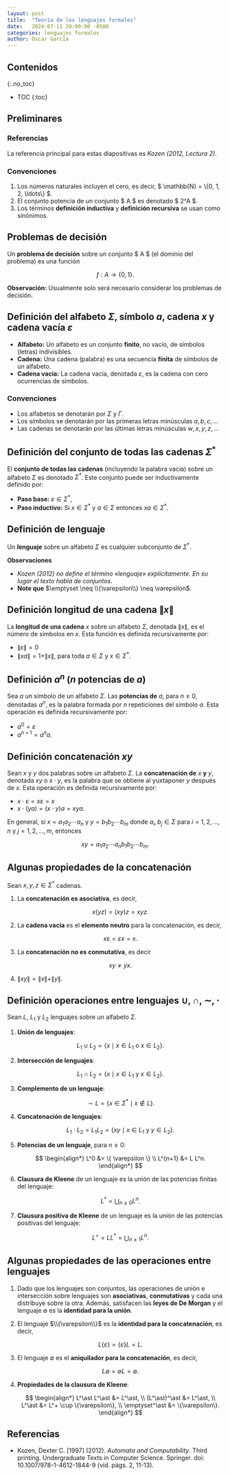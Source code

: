 ```yaml
---
layout: post
title:  "Teoría de los lenguajes formales"
date:   2024-07-11 20:00:00 -0500
categories: lenguajes formales
author: Oscar García
---
```


## Contenidos
{:.no_toc}

* TOC
{:toc}

## Preliminares

### Referencias
La referencia principal para estas diapositivas es _Kozen (2012, Lectura 2)_.

### Convenciones
1. Los números naturales incluyen el cero, es decir, $ \mathbb{N} = \\{0, 1, 2, \ldots\\} $.
2. El conjunto potencia de un conjunto $ A $ es denotado $ 2^A $.
3. Los términos **definición inductiva** y **definición recursiva** se usan como sinónimos.

## Problemas de decisión

Un **problema de decisión** sobre un conjunto $ A $ (el dominio del problema) es una función

$$ f : A \to \{0, 1\} .$$

**Observación:** Usualmente solo será necesario considerar los problemas de decisión.

## Definición del alfabeto $\Sigma$, símbolo $a$, cadena $x$ y cadena vacía $\varepsilon$

- **Alfabeto:** Un alfabeto es un conjunto **finito**, no vacío, de símbolos (letras) indivisibles.
- **Cadena:** Una cadena (palabra) es una secuencia **finita** de símbolos de un alfabeto.
- **Cadena vacía:** La cadena vacía, denotada $\varepsilon$, es la cadena con cero ocurrencias de símbolos.

### Convenciones
- Los alfabetos se denotarán por $\Sigma$ y $\Gamma$.
- Los símbolos se denotarán por las primeras letras minúsculas $a, b, c, \ldots$
- Las cadenas se denotarán por las últimas letras minúsculas $w, x, y, z, \ldots$

## Definición del conjunto de todas las cadenas $\Sigma^\ast$

El **conjunto de todas las cadenas** (incluyendo la palabra vacía) sobre un alfabeto $\Sigma$ es denotado $\Sigma^\ast$. Este conjunto puede ser inductivamente definido por:
- **Paso base:** $\varepsilon \in \Sigma^\ast$,
- **Paso inductivo:** Si $x \in \Sigma^\ast$ y $a \in \Sigma$ entonces $xa \in \Sigma^\ast$.

## Definición de lenguaje

Un **lenguaje** sobre un alfabeto $\Sigma$ es cualquier subconjunto de $\Sigma^*$.

**Observaciones**

- *Kozen (2012) no define el término «lenguaje» explícitamente. En su lugar el texto habla de conjuntos.*
- **Note que** $\emptyset \neq \\{\varepsilon\\} \neq \varepsilon$.

## Definición longitud de una cadena $\|x\|$

La **longitud de una cadena** $x$ sobre un alfabeto $\Sigma$, denotada $\|x\|$, es el número de símbolos en $x$. Esta función es definida recursivamente por:

- $\|\varepsilon\| = 0$
- $\|xa\| = 1 + \|x\|$, para toda $a \in \Sigma$ y $x \in \Sigma^*$.

<!-- $$
\begin{align*}
| \cdot | &: \Sigma^* \rightarrow \mathbb{N} \\
|\varepsilon| & \overset{\text{def}}{=} 0, \\
|xa| & \overset{\text{def}}{=} 1 + |x|.
\end{align*}
$$ -->

## Definición $a^n$ ($n$ potencias de $a$)

Sea $a$ un símbolo de un alfabeto $\Sigma$. Las **potencias de** $a$, para $n \geq 0$, denotadas $a^n$, es la palabra formada por $n$ repeticiones del símbolo $a$. Esta operación es definida recursivamente por:

- $a^0 = \varepsilon$
- $a^{n+1} = a^n a$.

## Definición concatenación $xy$

Sean $x$ y $y$ dos palabras sobre un alfabeto $\Sigma$. La **concatenación de** $x$ **y** $y$, denotada $xy$ o $x\cdot y$, es la palabra que se obtiene al yuxtaponer $y$ después de $x$. Esta operación es definida recursivamente por:

- $x\cdot \varepsilon = x \varepsilon = x$
- $x\cdot (ya) = (x \cdot y)a = xya$.

En general, si $x = a_1a_2\cdots a_n$ y $y = b_1b_2\cdots b_m$ donde $a_i, b_j \in \Sigma$ para $i = 1, 2, \ldots, n$ y $j = 1, 2, \ldots, m$, entonces

$$xy = a_1a_2\cdots a_nb_1b_2\cdots b_m.$$

## Algunas propiedades de la concatenación

Sean $x,y,z \in \Sigma^\ast$ cadenas.

1. La **concatenación es asociativa**, es decir,

   $$x(yz) = (xy)z = xyz.$$

2. La **cadena vacía** es el **elemento neutro** para la concatenación, es decir,

   $$x\varepsilon = \varepsilon x = x.$$

3. La **concatenación no es conmutativa**, es decir

   $$xy \neq yx.$$

4. $\|xy\| = \|x\| + \|y\|$.

## Definición operaciones entre lenguajes $\cup$, $\cap$, $\sim$, $\cdot$

Sean $L$, $L_1$ y $L_2$ lenguajes sobre un alfabeto $\Sigma$.

1. **Unión de lenguajes**:
    
    $$
    L_1 \cup L_2 = \{ x \mid x \in L_1 \text{ o } x \in L_2 \}.
    $$

2. **Intersección de lenguajes**:
    
    $$
    L_1 \cap L_2 = \{ x \mid x \in L_1 \text{ y } x \in L_2 \}.
    $$

3. **Complemento de un lenguaje**:
    
    $$
    \sim L = \{ x \in \Sigma^* \mid x \notin L \}.
    $$

4. **Concatenación de lenguajes**:
    
    $$
    L_1 \cdot L_2 = L_1L_2 = \{ xy \mid x \in L_1 \text{ y } y \in L_2 \}.
    $$

5. **Potencias de un lenguaje**, para $n \ge 0$:

   $$
   \begin{align*}
   L^0 &= \{ \varepsilon \} \\
   L^{n+1} &= L L^n.
   \end{align*}
   $$

6. **Clausura de Kleene** de un lenguaje es la unión de las potencias finitas del lenguaje:
    
    $$
    L^\ast = \bigcup_{n \ge 0} L^n.
    $$

7. **Clausura positiva de Kleene** de un lenguaje es la unión de las potencias positivas del lenguaje:
    
    $$
    L^+ = L L^\ast = \bigcup_{n \ge 1} L^n.
    $$

## Algunas propiedades de las operaciones entre lenguajes

1. Dado que los lenguajes son conjuntos, las operaciones de unión e intersección sobre lenguajes son **asociativas**, **conmutativas** y cada una distribuye sobre la otra. Además, satisfacen las **leyes de De Morgan** y el lenguaje $\emptyset$ es la **identidad para la unión**.

2. El lenguaje $\\{\varepsilon\\}$ es la **identidad para la concatenación**, es decir,

   $$L \{\varepsilon\} = \{\varepsilon\} L = L.$$

3. El lenguaje $\emptyset$ es el **aniquilador para la concatenación**, es decir,

   $$L \emptyset = \emptyset L = \emptyset.$$

4. **Propiedades de la clausura de Kleene**:

   $$
   \begin{align*}
   L^\ast L^\ast &= L^\ast, \\
   (L^\ast)^\ast &= L^\ast, \\
   L^\ast &= L^+ \cup \{\varepsilon\}, \\
   \emptyset^\ast &= \{\varepsilon\}.
   \end{align*}
   $$

## Referencias

- Kozen, Dexter C. [1997] (2012). *Automata and Computability*. Third printing. Undergraduate Texts in Computer Science. Springer. doi: 10.1007/978-1-4612-1844-9 (vid. págs. 2, 11-13).
